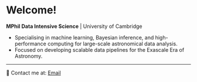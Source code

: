 # Welcome!  

**MPhil Data Intensive Science** | University of Cambridge  

- Specialising in machine learning, Bayesian inference, and high-performance computing for large-scale astronomical data analysis.  
- Focused on developing scalable data pipelines for the Exascale Era of Astronomy.   

---

📧 Contact me at: [Email](mailto:jacobtutt@icloud.com)  
